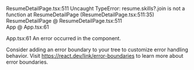 ResumeDetailPage.tsx:511 Uncaught TypeError: resume.skills?.join is not a function
    at ResumeDetailPage (ResumeDetailPage.tsx:511:35)
ResumeDetailPage	@	ResumeDetailPage.tsx:511
<ResumeDetailPage>		
App	@	App.tsx:61

App.tsx:61 An error occurred in the <ResumeDetailPage> component.

Consider adding an error boundary to your tree to customize error handling behavior.
Visit https://react.dev/link/error-boundaries to learn more about error boundaries.